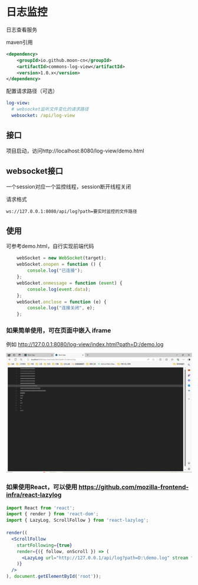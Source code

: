 # 日志监控

日志查看服务

maven引用
```xml
<dependency>
    <groupId>io.github.moon-cn</groupId>
    <artifactId>commons-log-view</artifactId>
    <version>1.0.x</version>
</dependency>
```

配置请求路径（可选）
```yaml
log-view:
  # websocket监听文件变化的请求路径
  websocket: /api/log-view

```

## 接口

项目启动，访问http://localhost:8080/log-view/demo.html

## websocket接口

一个session对应一个监控线程，session断开线程关闭

请求格式

```
ws://127.0.0.1:8080/api/log?path=要实时监控的文件路径
```


## 使用
可参考demo.html，自行实现前端代码
```js
    webSocket = new WebSocket(target);
    webSocket.onopen = function () {
        console.log("已连接");
    };
    webSocket.onmessage = function (event) {
        console.log(event.data);
    };
    webSocket.onclose = function (e) {
        console.log("连接关闭", e);
    };

```

### 如果简单使用，可在页面中嵌入 iframe

例如 http://127.0.0.1:8080/log-view/index.html?path=D:/demo.log


![img.png](doc/img.png)


### 如果使用React，可以使用 https://github.com/mozilla-frontend-infra/react-lazylog

```jsx
import React from 'react';
import { render } from 'react-dom';
import { LazyLog, ScrollFollow } from 'react-lazylog';

render((
  <ScrollFollow
    startFollowing={true}
    render={({ follow, onScroll }) => (
      <LazyLog url="http://127.0.0.1/api/log?path=D:\demo.log" stream follow={follow} onScroll={onScroll} />
    )}
  />
), document.getElementById('root'));

```


